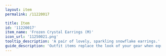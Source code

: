 ```yaml
---
layout: item
permalink: /11220017

title: Item
id: '11220017'
item_name: 'Frozen Crystal Earrings (M)'
icon_url: '11250021.png'
tooltip_description: 'A pair of lovely, sparkling snowflake earrings.'
guide_description: 'Outfit items replace the look of your gear when equipped.'
---
```

